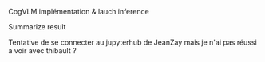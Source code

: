 CogVLM implémentation & lauch inference

Summarize result 

Tentative de se connecter au jupyterhub de JeanZay mais je n'ai pas réussi a voir avec thibault ?

